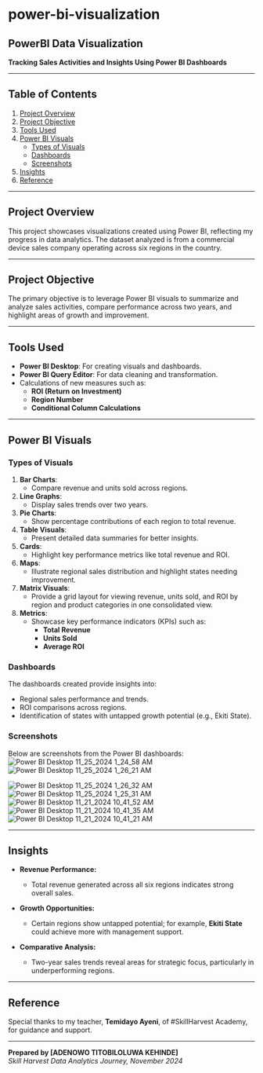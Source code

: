 # power-bi-visualization
## PowerBI Data Visualization  
**Tracking Sales Activities and Insights Using Power BI Dashboards**

---

## Table of Contents  
1. [Project Overview](#project-overview)  
2. [Project Objective](#project-objective)  
3. [Tools Used](#tools-used)  
4. [Power BI Visuals](#power-bi-visuals)  
    - [Types of Visuals](#types-of-visuals)  
    - [Dashboards](#dashboards)  
    - [Screenshots](#screenshots)  
5. [Insights](#insights)  
6. [Reference](#reference)  

---

## Project Overview  
This project showcases visualizations created using Power BI, reflecting my progress in data analytics. The dataset analyzed is from a commercial device sales company operating across six regions in the country.  

---

## Project Objective  
The primary objective is to leverage Power BI visuals to summarize and analyze sales activities, compare performance across two years, and highlight areas of growth and improvement.  

---

## Tools Used  
- **Power BI Desktop**: For creating visuals and dashboards.  
- **Power BI Query Editor**: For data cleaning and transformation.  
- Calculations of new measures such as:  
  - **ROI (Return on Investment)**  
  - **Region Number**  
  - **Conditional Column Calculations**  

---

## Power BI Visuals  

### Types of Visuals  
1. **Bar Charts**:  
   - Compare revenue and units sold across regions.  
2. **Line Graphs**:  
   - Display sales trends over two years.  
3. **Pie Charts**:  
   - Show percentage contributions of each region to total revenue.  
4. **Table Visuals**:  
   - Present detailed data summaries for better insights.  
5. **Cards**:  
   - Highlight key performance metrics like total revenue and ROI.  
6. **Maps**:  
   - Illustrate regional sales distribution and highlight states needing improvement.  
7. **Matrix Visuals**:  
   - Provide a grid layout for viewing revenue, units sold, and ROI by region and product categories in one consolidated view.  
8. **Metrics**:  
   - Showcase key performance indicators (KPIs) such as:  
     - **Total Revenue**  
     - **Units Sold**  
     - **Average ROI**  

### Dashboards  
The dashboards created provide insights into:  
- Regional sales performance and trends.  
- ROI comparisons across regions.  
- Identification of states with untapped growth potential (e.g., Ekiti State).  

### Screenshots  
Below are screenshots from the Power BI dashboards:  
![Power BI Desktop 11_25_2024 1_24_58 AM](https://github.com/user-attachments/assets/3cb13df3-3e43-449b-a31e-bd28f7104c06)
![Power BI Desktop 11_25_2024 1_26_21 AM](https://github.com/user-attachments/assets/42038f74-c903-4968-ab51-be554e46ae00)

![Power BI Desktop 11_25_2024 1_26_32 AM](https://github.com/user-attachments/assets/11c87f4b-e61c-43ea-9147-a9f2e27f3c58)
 ![Power BI Desktop 11_25_2024 1_25_31 AM](https://github.com/user-attachments/assets/53852fcb-71ea-4407-b7c2-5fcd163f95c8)
![Power BI Desktop 11_21_2024 10_41_52 AM](https://github.com/user-attachments/assets/b9ab7b5c-958f-4e5d-a011-70e57ccb112b)
![Power BI Desktop 11_21_2024 10_41_35 AM](https://github.com/user-attachments/assets/1b7665cb-f06b-406c-bb97-c139b907a784)
![Power BI Desktop 11_21_2024 10_41_21 AM](https://github.com/user-attachments/assets/550be592-4b93-4ded-b50e-1c6415cac11e)


---

## Insights  
- **Revenue Performance:**  
  - Total revenue generated across all six regions indicates strong overall sales.  

- **Growth Opportunities:**  
  - Certain regions show untapped potential; for example, **Ekiti State** could achieve more with management support.  

- **Comparative Analysis:**  
  - Two-year sales trends reveal areas for strategic focus, particularly in underperforming regions.  

---

## Reference  
Special thanks to my teacher, **Temidayo Ayeni**, of #SkillHarvest Academy, for guidance and support.  

---

**Prepared by [ADENOWO TITOBILOLUWA KEHINDE]**  
*Skill Harvest Data Analytics Journey, November 2024*  
